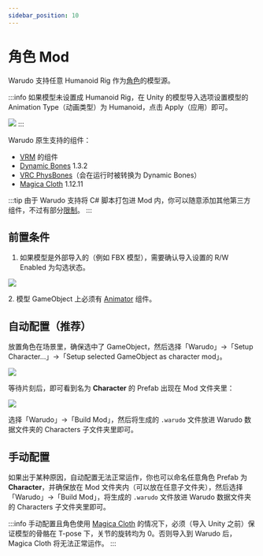 ```yaml
---
sidebar_position: 10
---
```


# 角色 Mod

Warudo 支持任意 Humanoid Rig 作为[角色](https://tira.gitbook.io/warudo/assets/character)的模型源。

:::info
如果模型未设置成 Humanoid Rig，在 Unity 的模型导入选项设置模型的 Animation Type（动画类型）为 Humanoid，点击 Apply（应用）即可。

![](/doc-img/en-character-mod-1.webp)
:::

Warudo 原生支持的组件：

* [VRM](https://vrm.dev/en/univrm/) 的组件
* [Dynamic Bones](https://assetstore.unity.com/packages/tools/animation/dynamic-bone-16743) 1.3.2
* [VRC PhysBones](https://docs.vrchat.com/docs/physbones)（会在运行时被转换为 Dynamic Bones）
* [Magica Cloth](https://assetstore.unity.com/packages/tools/physics/magica-cloth-160144) 1.12.11

:::tip
由于 Warudo 支持将 C# 脚本打包进 Mod 内，你可以随意添加其他第三方组件，不过有部分[限制](https://tira.gitbook.io/warudo/advanced/mod-sdk)。
:::

## 前置条件

1. 如果模型是外部导入的（例如 FBX 模型），需要确认导入设置的 R/W Enabled 为勾选状态。

![](/doc-img/en-character-mod-2.webp)

2\. 模型 GameObject 上必须有 [Animator](https://docs.unity3d.com/ScriptReference/Animator.html) 组件。

## 自动配置（推荐）

放置角色在场景里，确保选中了 GameObject，然后选择「Warudo」->「Setup Character...」->「Setup selected GameObject as character mod」。

![](/doc-img/en-character-mod-3.webp)

等待片刻后，即可看到名为 **Character** 的 Prefab 出现在 Mod 文件夹里：

![](/doc-img/en-character-mod-4.webp)

选择「Warudo」->「Build Mod」，然后将生成的 `.warudo` 文件放进 Warudo 数据文件夹的 Characters 子文件夹里即可。

## 手动配置

如果出于某种原因，自动配置无法正常运作，你也可以命名任意角色 Prefab 为 **Character**，并确保放在 Mod 文件夹内（可以放在任意子文件夹），然后选择「Warudo」->「Build Mod」，将生成的 `.warudo` 文件放进 Warudo 数据文件夹的 Characters 子文件夹里即可。

:::info
手动配置且角色使用 [Magica Cloth](https://assetstore.unity.com/packages/tools/physics/magica-cloth-160144) 的情况下，必须（导入 Unity 之前）保证模型的骨骼在 T-pose 下，关节的旋转均为 0。否则导入到 Warudo 后，Magica Cloth 将无法正常运作。
:::
